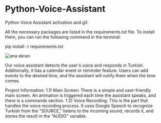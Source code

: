 # Python-Voice-Assistant
Python Voice Assistant activation and gif.

All the necessary packages are listed in the requirements.txt file. To install them, you can run the following command in the terminal:

pip install -r requirements.txt

![ana ekran](https://github.com/user-attachments/assets/19f72149-6167-4096-aaae-550b89fc96bd)

Our voice assistant detects the user's voice and responds in Turkish. Additionally, it has a calendar event or reminder feature. Users can add events to the desired time, and the assistant will notify them when the time comes.

Project Information:
1.1) Main Screen: There is a simple and user-friendly main screen. An animation is triggered each time the assistant speaks, and there is a commands section.
1.2) Voice Recording: This is the part that handles the voice recording process. It uses Google Speech to recognize Turkish from the "SOURCE," listens to the incoming sound, records it, and stores the result in the "AUDIO" variable.



